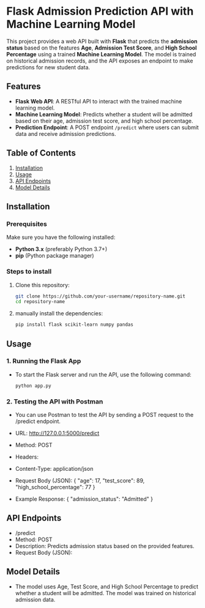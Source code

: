 ﻿# Flask Admission Prediction API with Machine Learning Model

This project provides a web API built with **Flask** that predicts the **admission status** based on the features **Age**, **Admission Test Score**, and **High School Percentage** using a trained **Machine Learning Model**. The model is trained on historical admission records, and the API exposes an endpoint to make predictions for new student data.

## Features
- **Flask Web API**: A RESTful API to interact with the trained machine learning model.
- **Machine Learning Model**: Predicts whether a student will be admitted based on their age, admission test score, and high school percentage.
- **Prediction Endpoint**: A POST endpoint `/predict` where users can submit data and receive admission predictions.

## Table of Contents
1. [Installation](#installation)
2. [Usage](#usage)
3. [API Endpoints](#api-endpoints)
4. [Model Details](#model-details)

## Installation

### Prerequisites
Make sure you have the following installed:
- **Python 3.x** (preferably Python 3.7+)
- **pip** (Python package manager)

### Steps to install

1. Clone this repository:

   ```bash
   git clone https://github.com/your-username/repository-name.git
   cd repository-name

2.  manually install the dependencies:
    ```bash
    pip install flask scikit-learn numpy pandas


## Usage

### 1. Running the Flask App

- To start the Flask server and run the API, use the following command:
   ```bash
   python app.py

### 2. Testing the API with Postman
- You can use Postman to test the API by sending a POST request to the /predict endpoint.

- URL: http://127.0.0.1:5000/predict

- Method: POST

- Headers:

- Content-Type: application/json
- Request Body (JSON):
{
  "age": 17,
  "test_score": 89,
  "high_school_percentage": 77
}

- Example Response:
{
  "admission_status": "Admitted"
}
## API Endpoints
- /predict
- Method: POST
- Description: Predicts admission status based on the provided features.
- Request Body (JSON):

## Model Details
- The model uses Age, Test Score, and High School Percentage to predict whether a student will be admitted. The model was trained on historical admission data.
